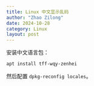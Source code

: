```yaml
---
title: Linux 中文显示乱码 
author: "Zhao Zilong"
date: 2024-10-28
category: Linux
layout: post
---
```


安装中文语言包：

```bash
apt install tff-wqy-zenhei
```

然后配置 `dpkg-reconfig locales`。
